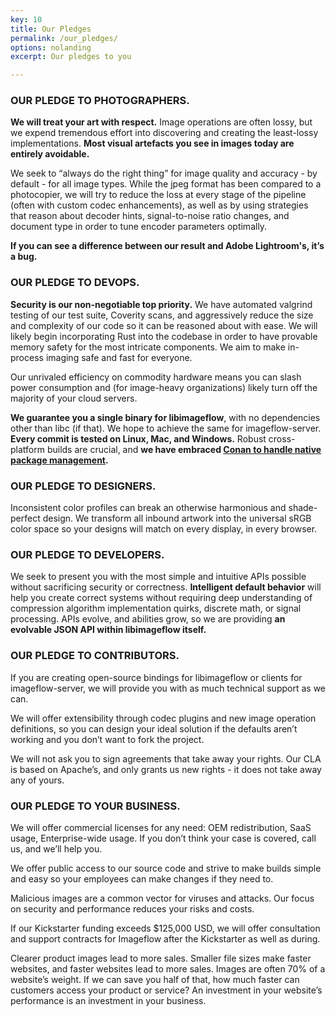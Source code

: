 ```yaml
---
key: 10
title: Our Pledges
permalink: /our_pledges/
options: nolanding
excerpt: Our pledges to you

---
```




### OUR PLEDGE TO PHOTOGRAPHERS.

**We will treat your art with respect.** Image operations are often lossy, but we expend tremendous effort into discovering and creating the least-lossy implementations. **Most visual artefacts you see in images today are entirely avoidable.**

We seek to “always do the right thing” for image quality and accuracy - by default - for all image types. While the jpeg format has been compared to a photocopier, we will try to reduce the loss at every stage of the pipeline (often with custom codec enhancements), as well as by using strategies that reason about decoder hints, signal-to-noise ratio changes, and document type in order to tune encoder parameters optimally.

**If you can see a difference between our result and Adobe Lightroom's, it’s a bug.**


### OUR PLEDGE TO DEVOPS.

**Security is our non-negotiable top priority.** We have automated valgrind testing of our test suite, Coverity scans, and aggressively reduce the size and complexity of our code so it can be reasoned about with ease. We will likely begin incorporating Rust into the codebase in order to have provable memory safety for the most intricate components. We aim to make in-process imaging safe and fast for everyone.

Our unrivaled efficiency on commodity hardware means you can slash power consumption and (for image-heavy organizations) likely turn off the majority of your cloud servers.

**We guarantee you a single binary for libimageflow**, with no dependencies other than libc (if that). We hope to achieve the same for imageflow-server. **Every commit is tested on Linux, Mac, and Windows.** Robust cross-platform builds are crucial, and **we have embraced [Conan to handle native package management](https://www.conan.io/).**


### OUR PLEDGE TO DESIGNERS.

Inconsistent color profiles can break an otherwise harmonious and shade-perfect design. We transform all inbound artwork into the universal sRGB color space so your designs will match on every display, in every browser.

### OUR PLEDGE TO DEVELOPERS.

We seek to present you with the most simple and intuitive APIs possible without sacrificing security or correctness. **Intelligent default behavior** will help you create correct systems without requiring deep understanding of compression algorithm implementation quirks, discrete math, or signal processing. APIs evolve, and abilities grow, so we are providing **an evolvable JSON API within libimageflow itself.**

### OUR PLEDGE TO CONTRIBUTORS.

If you are creating open-source bindings for libimageflow or clients for imageflow-server, we will provide you with as much technical support as we can.

We will offer extensibility through codec plugins and new image operation definitions, so you can design your ideal solution if the defaults aren’t working and you don’t want to fork the project.

We will not ask you to sign agreements that take away your rights. Our CLA is based on Apache’s, and only grants us new rights - it does not take away any of yours.

### OUR PLEDGE TO YOUR BUSINESS.

We will offer commercial licenses for any need: OEM redistribution, SaaS usage, Enterprise-wide usage. If you don’t think your case is covered, call us, and we’ll help you.

We offer public access to our source code and strive to make builds simple and easy so your employees can make changes if they need to.

Malicious images are a common vector for viruses and attacks. Our focus on security and performance reduces your risks and costs.  

If our Kickstarter funding exceeds $125,000 USD, we will offer consultation and support contracts for Imageflow after the Kickstarter as well as during.

Clearer product images lead to more sales. Smaller file sizes make faster websites, and faster websites lead to more sales. Images are often 70% of a website’s weight. If we can save you half of that, how much faster can customers access your product or service? An investment in your website’s performance is an investment in your business.

